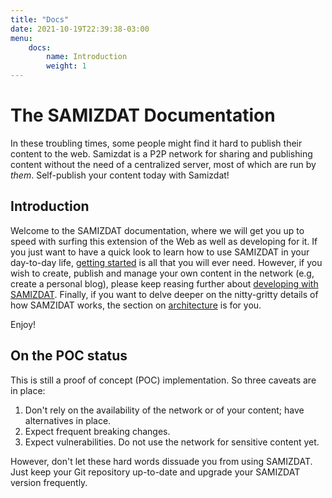 ```yaml
---
title: "Docs"
date: 2021-10-19T22:39:38-03:00
menu:
    docs:
        name: Introduction
        weight: 1
---
```


# The SAMIZDAT Documentation

In these troubling times, some people might find it hard to publish their
content to the web. Samizdat is a P2P network for sharing and publishing
content without the need of a centralized server, most of which are run by
_them_. Self-publish your content today with Samizdat!

## Introduction

Welcome to the SAMIZDAT documentation, where we will get you up to speed
with surfing this extension of the Web as well as developing for it. If you
just want to have a quick look to learn how to use SAMIZDAT in your day-to-day
life, [getting started](docs/getting-started) is all that you will ever need.
However, if you wish to create, publish and manage your own content in the
network (e.g, create a personal blog), please keep reasing further about
[developing with SAMIZDAT](/docs/developing-with-samizdat). Finally, if you
want to delve deeper on the nitty-gritty details of how SAMZIDAT works, the
section on [architecture](/docs/architecture) is for you.

Enjoy!

## On the POC status

This is still a proof of concept (POC) implementation. So three caveats are in
place:

1. Don't rely on the availability of the network or of your content; have
   alternatives in place.
2. Expect frequent breaking changes.
3. Expect vulnerabilities. Do not use the network for sensitive content yet.

However, don't let these hard words dissuade you from using SAMIZDAT. Just
keep your Git repository up-to-date and upgrade your SAMIZDAT version
frequently.